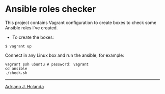 # Ansible roles checker

This project contains Vagrant configuration to create boxes to check some 
Ansible roles I've created.

- To create the boxes:

```
$ vagrant up
```

Connect in any Linux box and run the ansible, for example:

```
vagrant ssh ubuntu # password: vagrant
cd ansible
./check.sh
```

---
[Adriano J. Holanda](https://ajholanda.github.io)